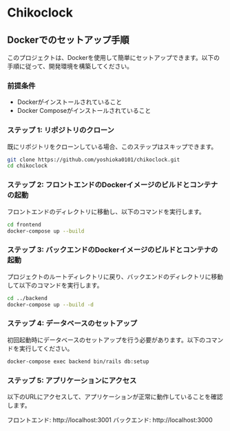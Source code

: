# Chikoclock
## Dockerでのセットアップ手順
このプロジェクトは、Dockerを使用して簡単にセットアップできます。以下の手順に従って、開発環境を構築してください。

### 前提条件
- Dockerがインストールされていること
- Docker Composeがインストールされていること

### ステップ 1: リポジトリのクローン
既にリポジトリをクローンしている場合、このステップはスキップできます。

```sh
git clone https://github.com/yoshioka0101/chikoclock.git
cd chikoclock
```

### ステップ 2: フロントエンドのDockerイメージのビルドとコンテナの起動
フロントエンドのディレクトリに移動し、以下のコマンドを実行します。

```sh
cd frontend
docker-compose up --build
```

### ステップ 3: バックエンドのDockerイメージのビルドとコンテナの起動
プロジェクトのルートディレクトリに戻り、バックエンドのディレクトリに移動して以下のコマンドを実行します。

```sh
cd ../backend
docker-compose up --build -d
```

### ステップ 4: データベースのセットアップ
初回起動時にデータベースのセットアップを行う必要があります。以下のコマンドを実行してください。

```sh
docker-compose exec backend bin/rails db:setup
```

### ステップ 5: アプリケーションにアクセス
以下のURLにアクセスして、アプリケーションが正常に動作していることを確認します。

フロントエンド: http://localhost:3001
バックエンド: http://localhost:3000